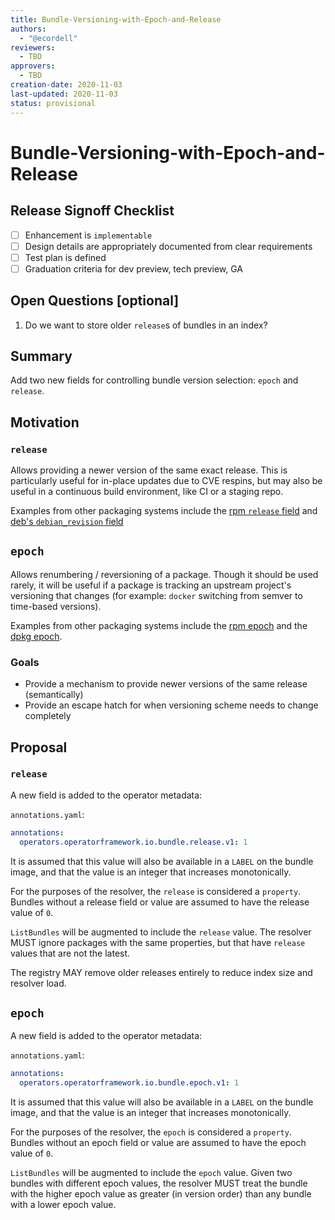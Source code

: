 ```yaml
---
title: Bundle-Versioning-with-Epoch-and-Release
authors:
  - "@ecordell"
reviewers:
  - TBD
approvers:
  - TBD
creation-date: 2020-11-03
last-updated: 2020-11-03
status: provisional
---
```


# Bundle-Versioning-with-Epoch-and-Release

## Release Signoff Checklist

- [ ] Enhancement is `implementable`
- [ ] Design details are appropriately documented from clear requirements
- [ ] Test plan is defined
- [ ] Graduation criteria for dev preview, tech preview, GA

## Open Questions [optional]

1. Do we want to store older `release`s of bundles in an index?

## Summary

Add two new fields for controlling bundle version selection: `epoch` and `release`.

## Motivation

### `release`

Allows providing a newer version of the same exact release. This is particularly useful for in-place updates due to CVE respins, but may also be useful in a continuous build environment, like CI or a staging repo.

Examples from other packaging systems include the [rpm `release` field](https://rpm-packaging-guide.github.io/#what-is-a-spec-file) and [deb's `debian_revision` field](https://www.debian.org/doc/debian-policy/ch-controlfields.html#version)

## `epoch`

Allows renumbering / reversioning of a package. Though it should be used rarely, it will be useful if a package is tracking an upstream project's versioning that changes (for example: `docker` switching from semver to time-based versions).

Examples from other packaging systems include the [rpm epoch](https://rpm-packaging-guide.github.io/#epoch) and the [dpkg epoch](https://wiki.debian.org/Teams/Dpkg/FAQ#Q:_What_are_version_epochs_and_why_and_when_are_they_needed.3F).


### Goals

- Provide a mechanism to provide newer versions of the same release (semantically)
- Provide an escape hatch for when versioning scheme needs to change completely

## Proposal

### `release`

A new field is added to the operator metadata:

`annotations.yaml`:
```yaml
annotations:
  operators.operatorframework.io.bundle.release.v1: 1
```

It is assumed that this value will also be available in a `LABEL` on the bundle image, and that the value is an integer that increases monotonically.

For the purposes of the resolver, the `release` is considered a `property`. Bundles without a release field or value are assumed to have the release value of `0`.

`ListBundles` will be augmented to include the `release` value. The resolver MUST ignore packages with the same properties, but that have `release` values that are not the latest. 

The registry MAY remove older releases entirely to reduce index size and resolver load. 

## `epoch`

A new field is added to the operator metadata:

`annotations.yaml`:
```yaml
annotations:
  operators.operatorframework.io.bundle.epoch.v1: 1
```

It is assumed that this value will also be available in a `LABEL` on the bundle image, and that the value is an integer that increases monotonically.

For the purposes of the resolver, the `epoch` is considered a `property`. Bundles without an epoch field or value are assumed to have the epoch value of `0`.

`ListBundles` will be augmented to include the `epoch` value. Given two bundles with different epoch values, the resolver MUST treat the bundle with the higher epoch value as greater (in version order) than any bundle with a lower epoch value.
